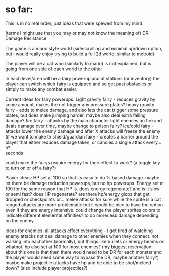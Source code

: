# so far:

This is in no real order, just ideas that were spewed from my mind

(terms I might use that you may or may not know the meaning of)
DR - Damage Resistance

The game is a mario style world (sidescrolling and minimal up/down option, but I would really enjoy trying to build a full 2d world, 
  similar to metroid)

The player will be a cat who (similarly to mario) is not explained, but is going from one side of each world to the other

In each level/area will be a fairy powerup and at stations (or inventory) the player can switch which fairy is equipped and so get past 
  obstacles or simply to make any combat easier.

Current ideas for fairy powerups:
  Light gravity fairy   - reduces gravity by some amount, makes the not trigger any pressure plates?
  heavy gravity fairy   - adds to melee damage, and also lets the cat trigger some pressure plates, but does make jumping harder, maybe 
                          also deal extra falling damage?
  fire fairy            - attacks by the main character light enemies on fire and deals damage over time, maybe change to poison fairy?
  ice/cold fairy        - attacks lower the enemy damage and after X attacks will freeze the enemy (if we want to make th
  shield/guardian fairy - creates a barrier around the player that either reduces damage taken, or cancles a single attack every... 5?  
                          seconds
                          
  could make the fairys require energy for their effect to work? (a toggle key to turn on or off a fairy?)
  
Player ideas:
  HP set at 100 so that its easy to do % based damage. maybe let there be damage reduction powerups, but no hp powerups.
  Energy set at 100 for the same reason that HP is.
  does energy regenerate? and is it slow or semi fast?
  does HP regenerate?
  are there hp/energy globs that get dropped or checkpoints or... 
  melee attacks for sure while the sprite is a cat
  ranged attacks are more problematic but it would be nice to have the option even if they are energy intensive.
  could change the player sprites colors to indicate different elemental affinities? to do more/less damage depending on the enemy
    
Ideas for enemies:
  all attacks effect everything - I get tired of watching enemy attacks not deal damage to other enemies when they connect. not walking 
  into eachother (normally), but things like bullets or energy beams or whatnot. 
  hp also set at 100 for most enemies? (my biggest reservation about this one is that then there would need to be DR for each monster 
    and the player would need some way to bypass the DR, maybe another fairy?)
  maybe make projectile attacks have hp and be able to be shot/meleed down? (also include player projectiles?)
